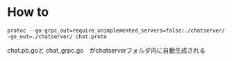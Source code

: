 # How to


```
protoc --go-grpc_out=require_unimplemented_servers=false:./chatserver/ -go_out=./chatserver/ chat.proto
```

chat.pb.goと chat_grpc.go　がchatserverフォルダ内に自動生成される

